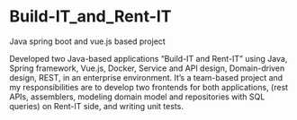 # Build-IT_and_Rent-IT
Java spring boot and vue.js based project

Developed two Java-based applications “Build-IT and Rent-IT” using Java, Spring framework, Vue.js, Docker, Service and API design, Domain-driven design, REST, in an enterprise environment. It’s a team-based project and my responsibilities are to develop two frontends for both applications, (rest APIs, assemblers, modeling domain model and repositories with SQL queries) on Rent-IT side, and writing unit tests.
